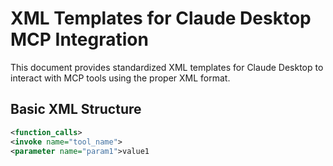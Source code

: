 # XML Templates for Claude Desktop MCP Integration

This document provides standardized XML templates for Claude Desktop to interact with MCP tools using the proper XML format.

## Basic XML Structure

```xml
<function_calls>
<invoke name="tool_name">
<parameter name="param1">value1